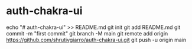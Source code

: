 # auth-chakra-ui
echo "# auth-chakra-ui" >> README.md
git init
git add README.md
git commit -m "first commit"
git branch -M main
git remote add origin https://github.com/shrutivgiarro/auth-chakra-ui.git
git push -u origin main
